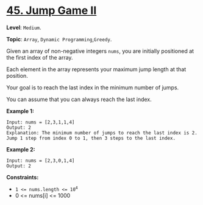 # [45. Jump Game II](https://leetcode.com/problems/jump-game-ii/)

**Level**: `Medium`.

**Topic**: `Array`, `Dynamic Programming`,`Greedy`.

Given an array of non-negative integers `nums`, you are initially positioned at the first index of the array.

Each element in the array represents your maximum jump length at that position.

Your goal is to reach the last index in the minimum number of jumps.

You can assume that you can always reach the last index.

**Example 1:**

```
Input: nums = [2,3,1,1,4]
Output: 2
Explanation: The minimum number of jumps to reach the last index is 2. Jump 1 step from index 0 to 1, then 3 steps to the last index.
```

**Example 2:**

```
Input: nums = [2,3,0,1,4]
Output: 2
```

**Constraints:**

-   <code>1 <= nums.length <= 10<sup>4</sup></code>
-   0 <= nums[i] <= 1000
